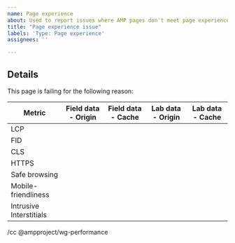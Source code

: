 ```yaml
---
name: Page experience 
about: Used to report issues where AMP pages don't meet page experience criteria.
title: "Page experience issue"
labels: 'Type: Page experience'
assignees: ''

---
```


<!--
Please only file issues when your AMP page isn't performing well on page experience and the [AMP Page Experience checker](go.amp.dev/page-experience)
Replace/remove all of the text in brackets, including this text.
-->

Details
---

This page is failing for the following reason:
<!--
- Cache passes all criteria, Origin fails one or more criteria, Page experience checker had no feedback to provide.
- Cache fails one or more criteria, Origin passes all criteria
- Cache and Origin fail one or more criteria, Page experience checker had no feedback to provide.

-->


| Metric                  | Field data - Origin | Field data - Cache | Lab data - Origin | Lab data - Cache |
|-------------------------|---------------------|--------------------|-------------------|------------------|
| LCP                     |                     |                    |                   |                  |
| FID                     |                     |                    |                   |                  |
| CLS                     |                     |                    |                   |                  |
| HTTPS                   |                     |                    |                   |                  |
| Safe browsing           |                     |                    |                   |                  |
| Mobile-friendliness     |                     |                    |                   |                  |
| Intrusive Interstitials |                     |                    |                   |                  |

<!--
Notes
---
<Additional notes>
-->

/cc @ampproject/wg-performance
